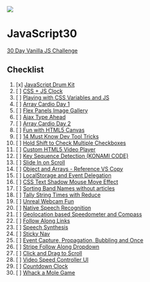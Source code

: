 ﻿![](https://javascript30.com/images/JS3-social-share.png)

# JavaScript30

[30 Day Vanilla JS Challenge ](https://github.com/wesbos/JavaScript30)

## Checklist

1. [x] [JavaScript Drum Kit]()
2. [ ] [CSS + JS Clock]()
3. [ ] [Playing with CSS Variables and JS]()
4. [ ] [Array Cardio Day 1]()
5. [ ] [Flex Panels Image Gallery]()
6. [ ] [Ajax Type Ahead]()
7. [ ] [Array Cardio Day 2]()
8. [ ] [Fun with HTML5 Canvas]()
9. [ ] [14 Must Know Dev Tool Tricks]()
10. [ ] [Hold Shift to Check Multiple Checkboxes]()
11. [ ] [Custom HTML5 Video Player]()
12. [ ] [Key Sequence Detection (KONAMI CODE)]()
13. [ ] [Slide In on Scroll]()
14. [ ] [Object and Arrays - Reference VS Copy]()
15. [ ] [LocalStorage and Event Delegation]()
16. [ ] [CSS Text Shadow Mouse Move Effect]()
17. [ ] [Sorting Band Names without articles]()
18. [ ] [Tally String Times with Reduce]()
19. [ ] [Unreal Webcam Fun]()
20. [ ] [Native Speech Recognition]()
21. [ ] [Geolocation based Speedometer and Compass]()
22. [ ] [Follow Along Links]()
23. [ ] [Speech Synthesis]()
24. [ ] [Sticky Nav]()
25. [ ] [Event Capture, Propagation, Bubbling and Once]()
26. [ ] [Stripe Follow Along Dropdown]()
27. [ ] [Click and Drag to Scroll]()
28. [ ] [Video Speed Controller UI]()
29. [ ] [Countdown Clock]()
30. [ ] [Whack a Mole Game]()


